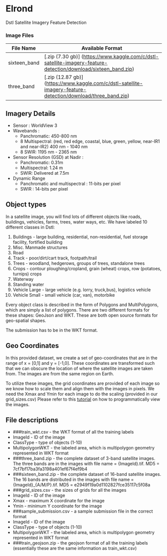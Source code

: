 # Elrond
Dstl Satellite Imagery Feature Detection

### Image Files
File Name | Available Format
--------- | ----------------
sixteen_band | [.zip (7.30 gb)] (https://www.kaggle.com/c/dstl-satellite-imagery-feature-detection/download/sixteen_band.zip)
three_band | [.zip (12.87 gb)] (https://www.kaggle.com/c/dstl-satellite-imagery-feature-detection/download/three_band.zip)

## Imagery Details
* Sensor : WorldView 3
* Wavebands :
  * Panchromatic: 450-800 nm
  * 8 Multispectral: (red, red edge, coastal, blue, green, yellow, near-IR1 and near-IR2) 400 nm - 1040 nm
  * 8 SWIR: 1195 nm - 2365 nm
* Sensor Resolution (GSD) at Nadir :
  * Panchromatic: 0.31m 
  * Multispectral: 1.24 m
  * SWIR: Delivered at 7.5m
* Dynamic Range
  * Panchromatic and multispectral : 11-bits per pixel
  * SWIR : 14-bits per pixel
  
## Object types

In a satellite image, you will find lots of different objects like roads, buildings, vehicles, farms, trees, water ways, etc. We have labeled 10 different classes in Dstl:

 1. Buildings - large building, residential, non-residential, fuel storage facility, fortified building
 2. Misc. Manmade structures 
 3. Road 
 4. Track - poor/dirt/cart track, footpath/trail
 5. Trees - woodland, hedgerows, groups of trees, standalone trees
 6. Crops - contour ploughing/cropland, grain (wheat) crops, row (potatoes, turnips) crops
 7. Waterway 
 8. Standing water
 9. Vehicle Large - large vehicle (e.g. lorry, truck,bus), logistics vehicle
 10. Vehicle Small - small vehicle (car, van), motorbike

Every object class is described in the form of Polygons and MultiPolygons, which are simply a list of polygons. There are two different formats for these shapes: GeoJson and WKT. These are both open source formats for geo-spatial shapes. 

The submission has to be in the WKT format. 

## Geo Coordinates

In this provided dataset, we create a set of geo-coordinates that are in the range of x = [0,1] and y = [-1,0]. These coordinates are transformed such that we can obscure the location of where the satellite images are taken from. The images are from the same region on Earth.

To utilize these images, the grid coordinates are provided of each image so we know how to scale them and align them with the images in pixels. We need the Xmax and Ymin for each image to do the scaling (provided in our grid_sizes.csv) Please refer to this [tutorial](https://www.kaggle.com/c/dstl-satellite-imagery-feature-detection/details/data-processing-tutorial) on how to programmatically view the images.

## File descriptions

*  ###train_wkt.csv - the WKT format of all the training labels
 * ImageId - ID of the image
 * ClassType - type of objects (1-10)
 * MultipolygonWKT - the labeled area, which is multipolygon geometry represented in WKT format 
*  ###three_band.zip - the complete dataset of 3-band satellite images. The three bands are in the images with file name = {ImageId}.tif.     MD5 = 7cf7bf17ba3fa3198a401ef67f4ef9b4 
*  ###sixteen_band.zip - the complete dataset of 16-band satellite images. The 16 bands are distributed in the images with file name =         {ImageId}_{A/M/P}.tif. MD5 = e2949f19a0d1102827fce35117c5f08a
*  ###grid_sizes.csv - the sizes of grids for all the images
 * ImageId - ID of the image
 * Xmax - maximum X coordinate for the image
 * Ymin - minimum Y coordinate for the image
*  ###sample_submission.csv - a sample submission file in the correct format
 * ImageId - ID of the image
 * ClassType - type of objects (1-10)
 * MultipolygonWKT - the labeled area, which is multipolygon geometry represented in WKT format
*  ###train_geojson.zip - the geojson format of all the training labels (essentially these are the same information as train_wkt.csv) 
